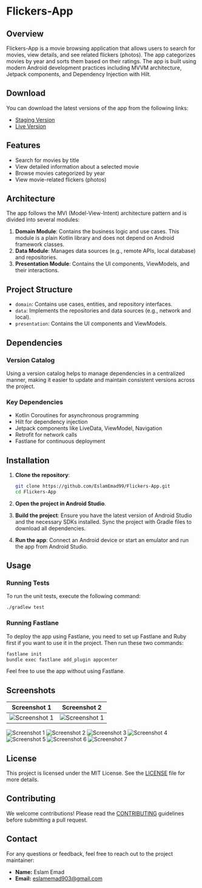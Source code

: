 # Flickers-App

## Overview

Flickers-App is a movie browsing application that allows users to search for movies, view details, and see related flickers (photos). The app categorizes movies by year and sorts them based on their ratings. The app is built using modern Android development practices including MVVM architecture, Jetpack components, and Dependency Injection with Hilt.

## Download
You can download the latest versions of the app from the following links:
- [Staging Version](https://install.appcenter.ms/users/eslamemad/apps/flickers-app/distribution_groups/stg)
- [Live Version](https://install.appcenter.ms/users/eslamemad/apps/flickers-app/distribution_groups/live)

## Features

- Search for movies by title
- View detailed information about a selected movie
- Browse movies categorized by year
- View movie-related flickers (photos)

## Architecture

The app follows the MVI (Model-View-Intent) architecture pattern and is divided into several modules:

1. **Domain Module**: Contains the business logic and use cases. This module is a plain Kotlin library and does not depend on Android framework classes.
2. **Data Module**: Manages data sources (e.g., remote APIs, local database) and repositories.
3. **Presentation Module**: Contains the UI components, ViewModels, and their interactions.

## Project Structure

- `domain`: Contains use cases, entities, and repository interfaces.
- `data`: Implements the repositories and data sources (e.g., network and local).
- `presentation`: Contains the UI components and ViewModels.

## Dependencies

### Version Catalog

Using a version catalog helps to manage dependencies in a centralized manner, making it easier to update and maintain consistent versions across the project.

### Key Dependencies

- Kotlin Coroutines for asynchronous programming
- Hilt for dependency injection
- Jetpack components like LiveData, ViewModel, Navigation
- Retrofit for network calls
- Fastlane for continuous deployment

## Installation

1. **Clone the repository**:
    ```sh
    git clone https://github.com/EslamEmad99/Flickers-App.git
    cd Flickers-App
    ```

2. **Open the project in Android Studio**.

3. **Build the project**:
    Ensure you have the latest version of Android Studio and the necessary SDKs installed. Sync the project with Gradle files to download all dependencies.

4. **Run the app**:
    Connect an Android device or start an emulator and run the app from Android Studio.

## Usage

### Running Tests

To run the unit tests, execute the following command:

```sh
./gradlew test
```

### Running Fastlane

To deploy the app using Fastlane, you need to set up Fastlane and Ruby first if you want to use it in the project. Then run these two commands:

```sh
fastlane init
bundle exec fastlane add_plugin appcenter
```
Feel free to use the app without using Fastlane.

## Screenshots

| Screenshot 1 | Screenshot 2 |
|--------------|--------------|
| ![Screenshot 1](Screenshots/1.jpeg) | ![Screenshot 1](Screenshots/2.jpeg) |

![Screenshot 1](Screenshots/1.jpeg)
![Screenshot 2](Screenshots/2.jpeg)
![Screenshot 3](Screenshots/3.jpeg)
![Screenshot 4](Screenshots/4.jpeg)
![Screenshot 5](Screenshots/5.jpeg)
![Screenshot 6](Screenshots/6.jpeg)
![Screenshot 7](Screenshots/7.jpeg)

## License
This project is licensed under the MIT License. See the [LICENSE](LICENSE) file for more details.

## Contributing
We welcome contributions! Please read the [CONTRIBUTING](CONTRIBUTING.md) guidelines before submitting a pull request.

## Contact
For any questions or feedback, feel free to reach out to the project maintainer:

- **Name:** Eslam Emad
- **Email:** [eslamemad903@gmail.com](mailto:eslamemad903@gmail.com)
